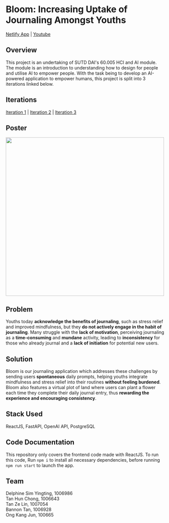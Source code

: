 # Bloom: Increasing Uptake of Journaling Amongst Youths
<a href="https://hci-bloom.netlify.app/">Netlify App</a> | <a href="https://www.youtube.com/watch?v=TrRwv7YYuPA">Youtube</a>

## Overview 
This project is an undertaking of SUTD DAI's 60.005 HCI and AI module. The module is an introduction to understanding how to design for people and utilise AI to empower people. With the task being to develop an AI-powered application to empower humans, this project is split into 3 iterations linked below.

## Iterations
<a href="https://drive.google.com/drive/folders/1PGsyrsdZTiZbgzPRsLthPRVFjpCw2oal?usp=sharing">Iteration 1</a> | <a href="https://drive.google.com/drive/folders/1O_po4xpORzrymc8Q-J2J7Mvsf7uDwWRv?usp=sharing">Iteration 2</a> | <a href="https://drive.google.com/drive/folders/1Oi1pcAKfvLiGlqhTPb-aRApjdUpsYvVt?usp=sharing">Iteration 3</a>

## Poster
<img src="https://github.com/user-attachments/assets/ae0b9a46-0042-43de-a3df-5d40a3a7e46d" width="500" />

## Problem
Youths today **acknowledge the benefits of journaling**, such as stress relief and improved mindfulness, but they **do not actively engage in the habit of journaling**. Many struggle with the **lack of motivation**, perceiving journaling as a **time-consuming** and **mundane** activity, leading to **inconsistency** for those who already journal and a **lack of initiation** for potential new users.

## Solution
Bloom is our journaling application which addresses these challenges by sending users **spontaneous** daily prompts, helping youths integrate mindfulness and stress relief into their routines **without feeling burdened**. Bloom also features a virtual plot of land where users can plant a flower each time they complete their daily journal entry, thus **rewarding the experience and encouraging consistency**.

## Stack Used
ReactJS, FastAPI, OpenAI API, PostgreSQL

## Code Documentation
This repository only covers the frontend code made with ReactJS. 
To run this code,
Run `npm i` to install all necessary dependencies,
before running `npm run start` to launch the app.

## Team
Delphine Sim Yingting, 1006986 </br>
Tan Hun Chong, 1006643 </br>
Tan Ze Lin, 1007054 </br>
Bannon Tan, 1006928 </br>
Ong Kang Jun, 100665 </br>
